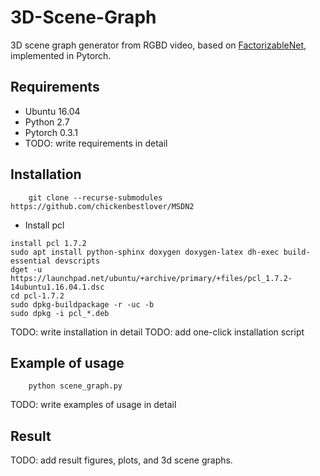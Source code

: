 # 3D-Scene-Graph
3D scene graph generator from RGBD video, based on [FactorizableNet](https://github.com/yikang-li/FactorizableNet), implemented in Pytorch.

## Requirements
* Ubuntu 16.04
* Python 2.7
* Pytorch 0.3.1
* TODO: write requirements in detail

## Installation 

```
    git clone --recurse-submodules https://github.com/chickenbestlover/MSDN2
```

* Install pcl
```
install pcl 1.7.2
sudo apt install python-sphinx doxygen doxygen-latex dh-exec build-essential devscripts
dget -u https://launchpad.net/ubuntu/+archive/primary/+files/pcl_1.7.2-14ubuntu1.16.04.1.dsc
cd pcl-1.7.2
sudo dpkg-buildpackage -r -uc -b
sudo dpkg -i pcl_*.deb
```

TODO: write installation in detail
TODO: add one-click installation script

## Example of usage

```
    python scene_graph.py
```

TODO: write examples of usage in detail

## Result

TODO: add result figures, plots, and 3d scene graphs.




